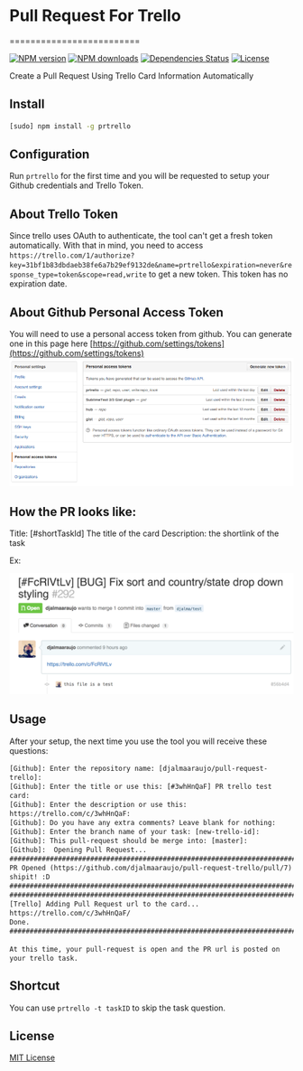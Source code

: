 # Pull Request For Trello
=========================

[![NPM version](http://img.shields.io/npm/v/prtrello.svg?style=flat)](http://npmjs.org/prtrello)
[![NPM downloads](http://img.shields.io/npm/dm/prtrello.svg?style=flat)](http://npmjs.org/prtrello)
[![Dependencies Status](https://david-dm.org/djalmaaraujo/pull-request-trello.png?style=flat)](https://david-dm.org/djalmaaraujo/prtrello)
[![License](http://img.shields.io/npm/l/prtrello.svg?style=flat)](http://npmjs.org/prtrello)

Create a Pull Request Using Trello Card Information Automatically

## Install
```bash
[sudo] npm install -g prtrello
```

## Configuration
Run  ```prtrello``` for the first time and you will be requested to setup your Github credentials and Trello Token.

## About Trello Token
Since trello uses OAuth to authenticate, the tool can't get a fresh token automatically. With that in mind, you need to access ```https://trello.com/1/authorize?key=31bf1b83dbdaeb38fe6a7b29ef9132de&name=prtrello&expiration=never&response_type=token&scope=read,write``` to get a new token. This token has no expiration date.

## About Github Personal Access Token
You will need to use a personal access token from github. You can generate one in this page here [https://github.com/settings/tokens](https://github.com/settings/tokens)
![image](https://raw.githubusercontent.com/djalmaaraujo/pull-request-trello/master/screenshot-gh.png)

## How the PR looks like:
Title: [#shortTaskId] The title of the card
Description: the shortlink of the task

Ex:

![image](https://raw.githubusercontent.com/djalmaaraujo/pull-request-trello/master/screenshot.png)

## Usage
After your setup, the next time you use the tool you will receive these questions:
```
[Github]: Enter the repository name: [djalmaaraujo/pull-request-trello]:
[Github]: Enter the title or use this: [#3whHnQaF] PR trello test card:
[Github]: Enter the description or use this: https://trello.com/c/3whHnQaF:
[Github]: Do you have any extra comments? Leave blank for nothing:
[Github]: Enter the branch name of your task: [new-trello-id]:
[Github]: This pull-request should be merge into: [master]:
[Github]:  Opening Pull Request...
#############################################################################
PR Opened (https://github.com/djalmaaraujo/pull-request-trello/pull/7)  shipit! :D
#############################################################################
#############################################################################
[Trello] Adding Pull Request url to the card...
https://trello.com/c/3whHnQaF/
Done.
#############################################################################

At this time, your pull-request is open and the PR url is posted on your trello task.
```

## Shortcut
You can use ```prtrello -t taskID``` to skip the task question.

## License
[MIT License](http://djalmaaraujo.mit-license.org)
